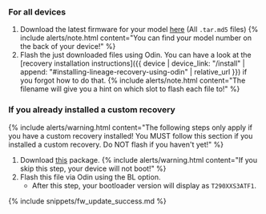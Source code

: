 ### For all devices

1. Download the latest firmware for your model [here](https://github.com/lifehackerhansol/gto-fw/releases) (All `.tar.md5` files)
    {% include alerts/note.html content="You can find your model number on the back of your device!" %}
1. Flash the just downloaded files using Odin. You can have a look at the [recovery installation instructions]({{ device | device_link: "/install" | append: "#installing-lineage-recovery-using-odin" | relative_url }}) if you forgot how to do that.
    {% include alerts/note.html content="The filename will give you a hint on which slot to flash each file to!" %}

### If you already installed a custom recovery

{% include alerts/warning.html content="The following steps only apply if you have a custom recovery installed! You MUST follow this section if you installed a custom recovery. Do NOT flash if you haven't yet!" %}

1. Download [this](https://sourceforge.net/projects/lifehackerhansol-android/files/gto-unlock/1-unlock-aboot.tar) package.
    {% include alerts/warning.html content="If you skip this step, your device will not boot!" %}
1. Flash this file via Odin using the BL option.
    * After this step, your bootloader version will display as `T290XXS3ATF1`.

{% include snippets/fw_update_success.md %}
